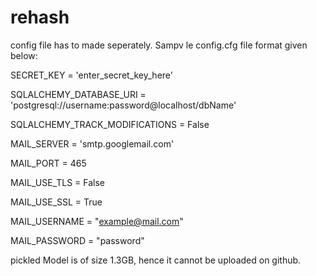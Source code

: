 # rehash
config file has to made seperately. Sampv le config.cfg file format given below:

SECRET_KEY = 'enter_secret_key_here'

SQLALCHEMY_DATABASE_URI = 'postgresql://username:password@localhost/dbName'

SQLALCHEMY_TRACK_MODIFICATIONS = False

MAIL_SERVER = 'smtp.googlemail.com'

MAIL_PORT = 465

MAIL_USE_TLS = False

MAIL_USE_SSL = True

MAIL_USERNAME = "example@mail.com"

MAIL_PASSWORD = "password"

pickled Model is of size 1.3GB, hence it cannot be uploaded on github.
